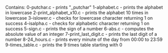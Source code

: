 Contains:
0-putchar.c - prints "_putchar"
1-alphabet.c - prints the alphabet in lowercase
2-print_alphabet_x10.c - prints the alphabet 10 times in lowercase
3-islower.c - checks for lowercase character returning 1 on success
4-isalpha.c - checks for alphabetic character returning 1 on success
5-sign.c - prints the sign of a number
6-abs.c - computes the absolute value of an integer
7-print_last_digit.c - prints the last digit of a number
8-24_hours.c - prints every minute of the day from 00:00 to 23:59
9-times_table.c - prints the 9 times table starting with 0
